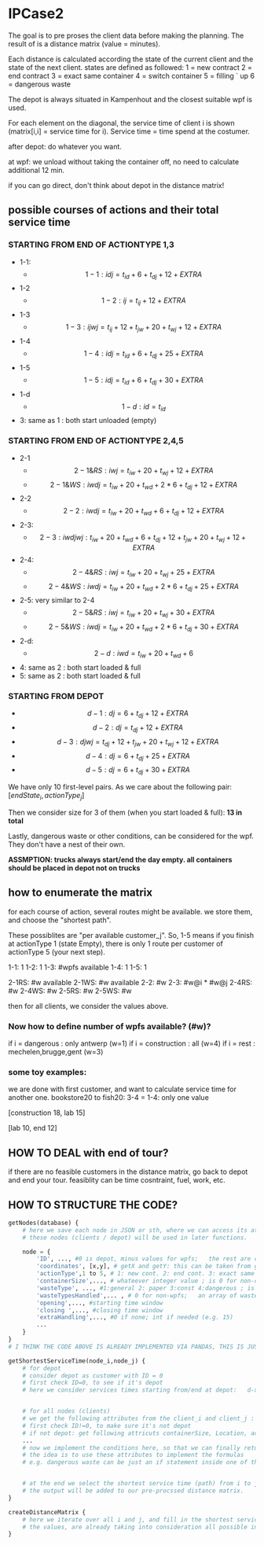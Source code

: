 # IPCase2
The goal is to pre proses the client data before making the planning. 
The result of is a distance matrix (value = minutes). 

Each distance is calculated according the state of the current client and the state of the next client. 
states are defined as followed:     1 = new contract 
                                    2 = end contract 
                                    3 = exact same container
                                    4 = switch container 
                                    5 = filling `   up
                                    6 = dangerous waste

The depot is always situated in Kampenhout and the closest suitable wpf is used. 

For each element on the diagonal, the service time of client i is shown (matrix[i,i] = service time for i).
Service time = time spend at the costumer. 




after depot: do whatever you want.

at wpf: we unload without taking the container off, no need to calculate additional 12 min.

if you can go direct, don't think about depot in the distance matrix!

## possible courses of actions and their total service time
### STARTING FROM END OF ACTIONTYPE 1,3
- 1-1: 
    - $$1-1 : idj = t_{id} + 6 + t_{dj} + 12 + EXTRA$$
- 1-2
    - $$1-2 : ij = t_{ij} + 12 + EXTRA$$
- 1-3
    - $$1-3: ijwj = t_{ij} + 12 + t_{jw} + 20 + t_{wj} + 12 + EXTRA$$
- 1-4
    - $$1-4 : idj = t_{id} + 6 + t_{dj} + 25 + EXTRA$$
- 1-5
    - $$1-5 : idj = t_{id} + 6 + t_{dj} + 30 + EXTRA$$
- 1-d
    - $$1-d : id = t_{id}$$
- 3: same as 1 : both start unloaded (empty)

### STARTING FROM END OF ACTIONTYPE 2,4,5
- 2-1
    - $$2-1 \& RS : iwj = t_{iw} + 20 + t_{wj} + 12 + EXTRA$$
    - $$2-1 \& WS : iwdj = t_{iw} + 20 + t_{wd} + 2*6 + t_{dj} + 12 + EXTRA$$
- 2-2
    - $$2-2 : iwdj = t_{iw} + 20 + t_{wd} + 6 + t_{dj} + 12 + EXTRA$$
- 2-3:
    - $$2-3 : iwdjwj: t_{iw} + 20 + t_{wd} + 6 + t_{dj} + 12 + t_{jw} + 20 + t_{wj} + 12 + EXTRA$$
- 2-4:
    - $$2-4 \& RS : iwj = t_{iw} + 20 + t_{wj} + 25 + EXTRA$$
    - $$2-4 \& WS : iwdj = t_{iw} + 20 + t_{wd} + 2*6 + t_{dj} + 25 + EXTRA$$
- 2-5: very similar to 2-4
    - $$2-5 \& RS : iwj = t_{iw} + 20 + t_{wj} + 30 + EXTRA$$
    - $$2-5 \& WS : iwdj = t_{iw} + 20 + t_{wd} + 2*6 + t_{dj} + 30 + EXTRA$$
- 2-d:
    - $$2-d : iwd = t_{iw} + 20 + t_{wd} + 6$$
- 4: same as 2 : both start loaded & full
- 5: same as 2 : both start loaded & full

### STARTING FROM DEPOT
- $$d-1 : dj = 6 + t_{dj} + 12 + EXTRA$$
- $$d-2 : dj = t_{dj} + 12 + EXTRA$$
- $$d-3 : djwj = t_{dj} + 12 + t_{jw} + 20 + t_{wj} + 12 + EXTRA$$
- $$d-4 : dj =  6 + t_{dj} + 25 + EXTRA$$
- $$d-5 : dj = 6 + t_{dj} + 30 + EXTRA$$

We have only 10 first-level pairs. As we care about the following pair:
$[endState_i,actionType_{j}]$

Then we consider size for 3 of them (when you start loaded & full): **13 in total**

Lastly, dangerous waste or other conditions, can be considered for the wpf. They don't have a nest of their own.

**ASSMPTION: trucks always start/end the day empty. all containers should be placed in depot not on trucks**

## how to enumerate the matrix
for each course of action, several routes might be available. we store them, and choose the "shortest path".

These possiblites are "per available customer_j". So, 1-5 means if you finish at actionType 1 (state Empty), there is only 1 route per customer of actionType 5 (your next step).

1-1: 1 
1-2: 1
1-3: #wpfs available
1-4: 1
1-5: 1

2-1RS: #w available
2-1WS: #w available
2-2: #w
2-3: #w@i * #w@j
2-4RS: #w
2-4WS: #w
2-5RS: #w
2-5WS: #w

then for all clients, we consider the values above.



### Now how to define number of wpfs available? (#w)?
if i = dangerous : only antwerp (w=1)
if i = construction : all (w=4)
if i = rest : mechelen,brugge,gent (w=3)

### some toy examples:
we are done with first customer, and want to calculate service time for another one.
bookstore20 to fish20: 
3-4 = 1-4:
only one value


[construction 18, lab 15]


[lab 10, end 12]


## HOW TO DEAL with end of tour?
if there are no feasible customers in the distance matrix, go back to depot and end your tour. feasiblity can be time cosntraint, fuel, work, etc.

## HOW TO STRUCTURE THE CODE?
```python
getNodes(database) {
    # here we save each node in JSON or sth, where we can access its attributes.
    # these nodes (clients / depot) will be used in later functions.

    node = {
        'ID', ..., #0 is depot, minus values for wpfs;   the rest are clients. 
        'coordinates', [x,y], # getX and getY: this can be taken from googlemaps API
        'actionType',1 to 5, # 1: new cont. 2: end cont. 3: exact same 4: swap 5: fill  ; is 0 for non-clients
        'containerSize',..., # whateever integer value ; is 0 for non-clients
        'wasteType', ..., #1:general 2: paper 3:const 4:dangerous ; is 0 for non-clients
        'wasteTypesHandled',... , # 0 for non-wpfs;   an array of wastetypes handled for wpfs. e.g. antwerp is dangerous only [4]
        'opening',..., #starting time window
        'closing ',..., #closing time window
        'extraHandling',..., #0 if none; int if needed (e.g. 15)
        ...
    }
}
# I THINK THE CODE ABOVE IS ALREADY IMPLEMENTED VIA PANDAS, THIS IS JUST TO GIVE AN IDEA

getShortestServiceTime(node_i,node_j) {
    # for depot
    # consider depot as customer with ID = 0
    # first check ID=0, to see if it's depot
    # here we consider services times starting from/end at depot:   d-x, or x-d


    # for all nodes (clients)
    # we get the following attributes from the client_i and client_j : ID
    # first check ID!=0, to make sure it's not depot
    # if not depot: get following attricuts containerSize, Location, actionType, wasteType
    ...
    # now we implement the conditions here, so that we can finally return a "serviceTime"
    # the idea is to use these attributes to implement the formulas
    # e.g. dangerous waste can be just an if statement inside one of the courses of action.


    # at the end we select the shortest service time (path) from i to j, and return it;
    # the output will be added to our pre-procssed distance matrix.
}

createDistanceMatrix {
    # here we iterate over all i and j, and fill in the shortest service time value inside it.
    # the values, are already taking into consideration all possible intermediate steps, and the shortest one is already selected.
}

```
